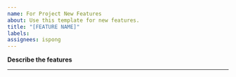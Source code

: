 ```yaml
---
name: For Project New Features
about: Use this template for new features.
title: "[FEATURE NAME]"
labels: 
assignees: ispong
---
```


<!--
!!! New Features  !!!
-->
**Describe the features**


***
